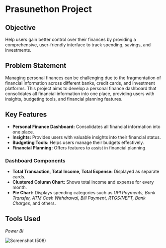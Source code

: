   
# **Prasunethon Project**

## **Objective**
Help users gain better control over their finances by providing a comprehensive, user-friendly interface to track spending, savings, and investments.

## **Problem Statement**
Managing personal finances can be challenging due to the fragmentation of financial information across different banks, credit cards, and investment platforms. This project aims to develop a personal finance dashboard that consolidates all financial information into one place, providing users with insights, budgeting tools, and financial planning features.

## **Key Features**
- **Personal Finance Dashboard:** Consolidates all financial information into one place.
- **Insights:** Provides users with valuable insights into their financial status.
- **Budgeting Tools:** Helps users manage their budgets effectively.
- **Financial Planning:** Offers features to assist in financial planning.

### **Dashboard Components**
- **Total Transaction, Total Income, Total Expense:** Displayed as separate cards.
- **Clustered Column Chart:** Shows total income and expense for every month.
- **Pie Chart:** Displays spending categories such as *UPI Payments, Bank Transfer, ATM Cash Withdrawal, Bill Payment, RTGS/NEFT, Bank Charges,* and others.

## **Tools Used**
*Power BI*

![Screenshot (508)](https://github.com/LAKHSHYAA/personal-finance-dashboard/assets/130828127/44495e2d-9573-4c19-8bde-947e4a827fd3)



    

